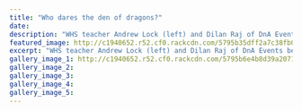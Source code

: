```yaml
---
title: "Who dares the den of dragons?"
date: 
description: "WHS teacher Andrew Lock (left) and Dilan Raj of DnA Events believe Year 9 and 10 student numbers offer huge potential for their event in the Den of Dragons in 2017, Wanganui Chronicle 22/7/16..."
featured_image: http://c1940652.r52.cf0.rackcdn.com/5795b35dff2a7c38fb000afc/Andrew-Lock-Den-of-Dragons-July-2016.jpg
excerpt: "WHS teacher Andrew Lock (left) and Dilan Raj of DnA Events believe Year 9 and 10 student numbers offer huge potential for their event in the Den of Dragons in 2017."
gallery_image_1: http://c1940652.r52.cf0.rackcdn.com/5795b6e4b8d39a2071000b06/Den-of-Dragons-poster-Chron-22-July.jpg
gallery_image_2: 
gallery_image_3: 
gallery_image_4: 
gallery_image_5: 
---
```

